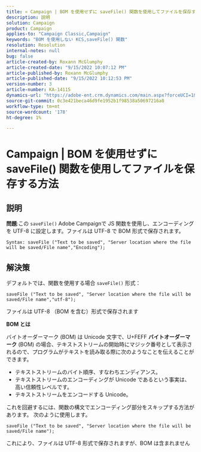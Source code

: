 ```yaml
---
title: « Campaign | BOM を使用せずに saveFile() 関数を使用してファイルを保存する方法»
description: 説明
solution: Campaign
product: Campaign
applies-to: "Campaign Classic,Campaign"
keywords: "BOM を使用しない KCS,saveFile() 関数"
resolution: Resolution
internal-notes: null
bug: false
article-created-by: Roxann McGlumphy
article-created-date: "9/15/2022 10:07:12 PM"
article-published-by: Roxann McGlumphy
article-published-date: "9/15/2022 10:12:53 PM"
version-number: 3
article-number: KA-14115
dynamics-url: "https://adobe-ent.crm.dynamics.com/main.aspx?forceUCI=1&pagetype=entityrecord&etn=knowledgearticle&id=5605e9bc-4235-ed11-9db1-00224808679b"
source-git-commit: 0c3e421beca46d9fe1952b1f98538a50697216a0
workflow-type: tm+mt
source-wordcount: '178'
ht-degree: 1%

---
```


# Campaign | BOM を使用せずに saveFile() 関数を使用してファイルを保存する方法

## 説明


<b>問題</b>:この `saveFile()` Adobe Campaignで JS 関数を使用し、エンコーディングを UTF-8 に設定します。ファイルは UTF-8 で BOM 形式で保存されます。


```
Syntax: saveFile ("Text to be saved", "Server location where the file will be saved/File name","Encoding");
```



## 解決策


デフォルトでは、関数を使用する場合 `saveFile()` 形式：


```
saveFile ("Text to be saved", "Server location where the file will be saved/File name","utf-8");
```


ファイルは UTF-8 （BOM を含む）形式で保存されます

<b>BOM とは </b>

バイトオーダーマーク (BOM) は Unicode 文字で、U+FEFF <b>バイトオーダーマーク</b> (BOM) の場合、テキストストリームの開始時にマジック番号として表示されるので、プログラムがテキストを読み取る際に次のようなことを伝えることができます。

- テキストストリームのバイト順序、すなわちエンディアンス。
- テキストストリームのエンコーディングが Unicode であるという事実は、高い信頼性レベルです。
- テキストストリームをエンコードする Unicode。


これを回避するには、関数の構文でエンコーディング部分をスキップする方法があります。 次のように使用します。


```
saveFile ("Text to be saved", "Server location where the file will be saved/File name");
```


これにより、ファイルは UTF-8 形式で保存されますが、BOM は含まれません
